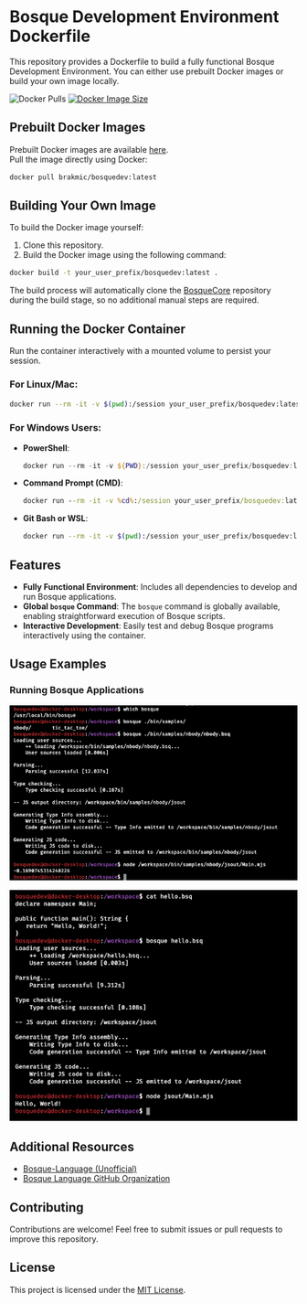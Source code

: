 # Bosque Development Environment Dockerfile

This repository provides a Dockerfile to build a fully functional Bosque Development Environment. You can either use prebuilt Docker images or build your own image locally.

![Docker Pulls](https://badgen.net/docker/pulls/brakmic/bosquedev?icon=docker)
[![Docker Image Size](https://badgen.net/docker/size/brakmic/bosquedev?icon=docker&label=image%20size)](https://hub.docker.com/r/brakmic/bosquedev/)

## Prebuilt Docker Images
Prebuilt Docker images are available [here](https://hub.docker.com/r/brakmic/bosquedev).  
Pull the image directly using Docker:

```bash
docker pull brakmic/bosquedev:latest
```

## Building Your Own Image
To build the Docker image yourself:

1. Clone this repository.
2. Build the Docker image using the following command:

```bash
docker build -t your_user_prefix/bosquedev:latest .
```

The build process will automatically clone the [BosqueCore](https://github.com/BosqueLanguage/BosqueCore) repository during the build stage, so no additional manual steps are required.

## Running the Docker Container

Run the container interactively with a mounted volume to persist your session.

### For Linux/Mac:
```bash
docker run --rm -it -v $(pwd):/session your_user_prefix/bosquedev:latest
```

### For Windows Users:
- **PowerShell**:
  ```powershell
  docker run --rm -it -v ${PWD}:/session your_user_prefix/bosquedev:latest
  ```

- **Command Prompt (CMD)**:
  ```cmd
  docker run --rm -it -v %cd%:/session your_user_prefix/bosquedev:latest
  ```

- **Git Bash or WSL**:
  ```bash
  docker run --rm -it -v $(pwd):/session your_user_prefix/bosquedev:latest
  ```

## Features
- **Fully Functional Environment**: Includes all dependencies to develop and run Bosque applications.
- **Global `bosque` Command**: The `bosque` command is globally available, enabling straightforward execution of Bosque scripts.
- **Interactive Development**: Easily test and debug Bosque programs interactively using the container.

## Usage Examples

### Running Bosque Applications
![Running Bosque Application](./assets/images/running_bosque.png)

![Running Another Bosque Application](./assets/images/running_bosque_2.png)

## Additional Resources
- [Bosque-Language (Unofficial)](https://bosque-lang.org)
- [Bosque Language GitHub Organization](https://github.com/BosqueLanguage)

## Contributing
Contributions are welcome! Feel free to submit issues or pull requests to improve this repository.

## License
This project is licensed under the [MIT License](./LICENSE).
